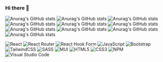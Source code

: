 ### Hi there 👋

![Anurag's GitHub stats](https://github-readme-stats.vercel.app/api?username=aliiranpour&show_icons=true&theme=merko)
![Anurag's GitHub stats](https://github-readme-stats.vercel.app/api?username=aliiranpour&show_icons=true&theme=gruvbox)
![Anurag's GitHub stats](https://github-readme-stats.vercel.app/api?username=aliiranpour&show_icons=true&theme=tokyonight)
![Anurag's GitHub stats](https://github-readme-stats.vercel.app/api?username=aliiranpour&show_icons=true&theme=onedark)
![Anurag's GitHub stats](https://github-readme-stats.vercel.app/api?username=aliiranpour&show_icons=true&theme=cobalt)
![Anurag's GitHub stats](https://github-readme-stats.vercel.app/api?username=aliiranpour&show_icons=true&theme=synthwave)
![Anurag's GitHub stats](https://github-readme-stats.vercel.app/api?username=aliiranpour&show_icons=true&theme=highcontrast)
![Anurag's GitHub stats](https://github-readme-stats.vercel.app/api?username=aliiranpour&show_icons=true&theme=dracula)
![Anurag's GitHub stats](https://github-readme-stats.vercel.app/api?username=aliiranpour&show_icons=true&theme=dark)
![Anurag's GitHub stats](https://github-readme-stats.vercel.app/api?username=aliiranpour&show_icons=true&theme=radical)



![React](https://img.shields.io/badge/react-%2320232a.svg?style=for-the-badge&logo=react&logoColor=%2361DAFB)
![React Router](https://img.shields.io/badge/React_Router-CA4245?style=for-the-badge&logo=react-router&logoColor=white)
![React Hook Form](https://img.shields.io/badge/React%20Hook%20Form-%23EC5990.svg?style=for-the-badge&logo=reacthookform&logoColor=white)
![JavaScript](https://img.shields.io/badge/javascript-%23323330.svg?style=for-the-badge&logo=javascript&logoColor=%23F7DF1E)
![Bootstrap](https://img.shields.io/badge/bootstrap-%23563D7C.svg?style=for-the-badge&logo=bootstrap&logoColor=white)
![TailwindCSS](https://img.shields.io/badge/tailwindcss-%2338B2AC.svg?style=for-the-badge&logo=tailwind-css&logoColor=white)
![SASS](https://img.shields.io/badge/SASS-hotpink.svg?style=for-the-badge&logo=SASS&logoColor=white)
![MUI](https://img.shields.io/badge/MUI-%230081CB.svg?style=for-the-badge&logo=mui&logoColor=white)
![HTML5](https://img.shields.io/badge/html5-%23E34F26.svg?style=for-the-badge&logo=html5&logoColor=white)
![CSS3](https://img.shields.io/badge/css3-%231572B6.svg?style=for-the-badge&logo=css3&logoColor=white)
![NPM](https://img.shields.io/badge/NPM-%23CB3837.svg?style=for-the-badge&logo=npm&logoColor=white)
![Visual Studio Code](https://img.shields.io/badge/Visual%20Studio%20Code-0078d7.svg?style=for-the-badge&logo=visual-studio-code&logoColor=white)
<!--

![React Native](https://img.shields.io/badge/react_native-%2320232a.svg?style=for-the-badge&logo=react&logoColor=%2361DAFB)
![Redux](https://img.shields.io/badge/redux-%23593d88.svg?style=for-the-badge&logo=redux&logoColor=white)
![Vue.js](https://img.shields.io/badge/vuejs-%2335495e.svg?style=for-the-badge&logo=vuedotjs&logoColor=%234FC08D)
![TypeScript](https://img.shields.io/badge/typescript-%23007ACC.svg?style=for-the-badge&logo=typescript&logoColor=white)

**aliiranpour/aliiranpour** is a ✨ _special_ ✨ repository because its `README.md` (this file) appears on your GitHub profile.

Here are some ideas to get you started:

- 🔭 I’m currently working on ...
- 🌱 I’m currently learning ...
- 👯 I’m looking to collaborate on ...
- 🤔 I’m looking for help with ...
- 💬 Ask me about ...
- 📫 How to reach me: ...
- 😄 Pronouns: ...
- ⚡ Fun fact: ...
-->
